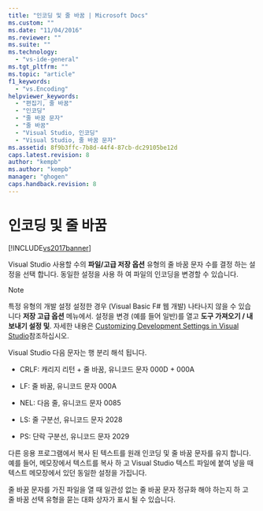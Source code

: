 ```yaml
---
title: "인코딩 및 줄 바꿈 | Microsoft Docs"
ms.custom: ""
ms.date: "11/04/2016"
ms.reviewer: ""
ms.suite: ""
ms.technology: 
  - "vs-ide-general"
ms.tgt_pltfrm: ""
ms.topic: "article"
f1_keywords: 
  - "vs.Encoding"
helpviewer_keywords: 
  - "편집기, 줄 바꿈"
  - "인코딩"
  - "줄 바꿈 문자"
  - "줄 바꿈"
  - "Visual Studio, 인코딩"
  - "Visual Studio, 줄 바꿈 문자"
ms.assetid: 8f9b3ffc-7b8d-44f4-87cb-dc29105be12d
caps.latest.revision: 8
author: "kempb"
ms.author: "kempb"
manager: "ghogen"
caps.handback.revision: 8
---
```

# 인코딩 및 줄 바꿈
[!INCLUDE[vs2017banner](../code-quality/includes/vs2017banner.md)]

Visual Studio 사용할 수의  **파일\/고급 저장 옵션** 유형의 줄 바꿈 문자 수를 결정 하는 설정을 선택 합니다.  동일한 설정을 사용 하 여 파일의 인코딩을 변경할 수 있습니다.  
  
> [!NOTE]
>  특정 유형의 개발 설정 설정한 경우 \(Visual Basic F\# 웹 개발\) 나타나지 않을 수 있습니다  **저장 고급 옵션** 메뉴에서.  설정을 변경 \(예를 들어 일반\)를 열고  **도구 가져오기 \/ 내보내기 설정 및**.  자세한 내용은  [Customizing Development Settings in Visual Studio](http://msdn.microsoft.com/ko-kr/22c4debb-4e31-47a8-8f19-16f328d7dcd3)참조하십시오.  
  
 Visual Studio 다음 문자는 행 분리 해석 됩니다.  
  
-   CRLF: 캐리지 리턴 \+ 줄 바꿈, 유니코드 문자 000D \+ 000A  
  
-   LF: 줄 바꿈, 유니코드 문자 000A  
  
-   NEL: 다음 줄, 유니코드 문자 0085  
  
-   LS: 줄 구분선, 유니코드 문자 2028  
  
-   PS: 단락 구분선, 유니코드 문자 2029  
  
 다른 응용 프로그램에서 복사 된 텍스트를 원래 인코딩 및 줄 바꿈 문자를 유지 합니다.  예를 들어, 메모장에서 텍스트를 복사 하 고 Visual Studio 텍스트 파일에 붙여 넣을 때 텍스트 메모장에서 있던 동일한 설정을 가집니다.  
  
 줄 바꿈 문자를 가진 파일을 열 때 일관성 없는 줄 바꿈 문자 정규화 해야 하는지 하 고 줄 바꿈 선택 유형을 묻는 대화 상자가 표시 될 수 있습니다.